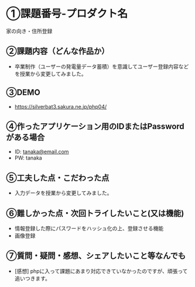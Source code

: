 # ①課題番号-プロダクト名
家の向き・住所登録

## ②課題内容（どんな作品か）

- 卒業制作（ユーザーの発電量データ蓄積）を意識してユーザー登録内容などを授業から変更してみました。

## ③DEMO
- https://silverbat3.sakura.ne.jp/php04/

## ④作ったアプリケーション用のIDまたはPasswordがある場合

- ID: tanaka@email.com
- PW: tanaka

## ⑤工夫した点・こだわった点

- 入力データを授業から変更してみました。

## ⑥難しかった点・次回トライしたいこと(又は機能)

- 情報登録した際にパスワードをハッシュ化の上、登録させる機能
- 画像登録

## ⑦質問・疑問・感想、シェアしたいこと等なんでも

- [感想] phpに入って課題にあまり対応できていなかったのですが、頑張って追いつきます。
